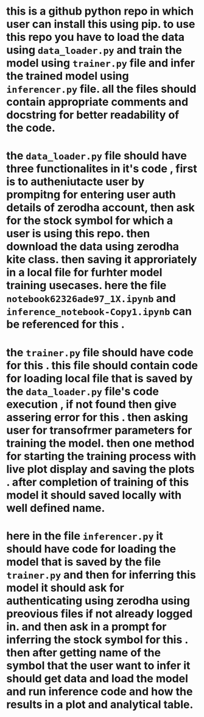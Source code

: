 # this is a github python repo in which user can install this using pip. to use this repo you have to load the data using `data_loader.py` and train the model using `trainer.py` file and infer the trained model using `inferencer.py` file. all the files should contain appropriate comments and docstring for better readability of the code.

# the `data_loader.py` file should have three functionalites in it's code , first is to autheniutacte user by prompitng for entering user auth details of zerodha account, then ask for the stock symbol for which a user is using this repo. then download the data using zerodha kite class. then saving it approriately in a local file for furhter model training usecases. here the file `notebook62326ade97_1X.ipynb` and `inference_notebook-Copy1.ipynb` can be referenced for this .

# the `trainer.py` file should have code for this . this file should contain code for loading local file that is saved by the `data_loader.py` file's code execution , if not found then give assering error for this . then asking user for transofrmer parameters for training the model. then one method for starting the training process with live plot display and saving the plots . after completion of training of this model it should saved locally with well defined name.

# here in the file `inferencer.py` it should have code for loading the model that is saved by the file `trainer.py` and then for inferring this model it should ask for authenticating using zerodha using preovious files if not already logged in. and then ask in a prompt for inferring the stock symbol for this . then  after getting name of the symbol that the user want to infer it should get data and load the model and run inference code and how the results in a plot and analytical table.